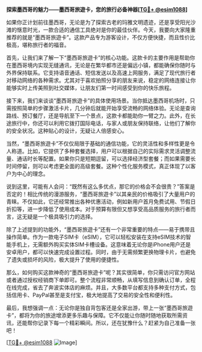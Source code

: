 **探索墨西哥的魅力——墨西哥旅遊卡，您的旅行必备神器[[TG💪+ @esim1088](https://t.me/s/esim1088)]**

如果你正计划前往墨西哥，无论是为了探索古老的玛雅文明遗迹，还是享受阳光沙滩的惬意时光，一款合适的通信工具绝对是你的最佳伙伴。今天，我要向大家隆重推荐的就是“墨西哥旅遊卡”。这款产品专为游客设计，不仅方便快捷，而且性价比极高，堪称旅行者的福音。

首先，让我们来了解一下“墨西哥旅遊卡”的核心功能。这款卡的主要作用是帮助你在墨西哥境内实现无缝通讯，无论是在繁华都市还是偏远小镇，都能确保你随时与外界保持联系。它支持语音通话、短信发送以及高速上网服务，满足了现代旅行者对移动网络的各种需求。尤其对于喜欢拍照分享的朋友来说，稳定的网络连接让你能够实时上传美照到社交媒体，让朋友们第一时间感受到你的快乐旅程。

接下来，我们来谈谈“墨西哥旅遊卡”的具体使用场景。当你抵达墨西哥机场时，只需按照简单的步骤激活卡片，几分钟后就能开始享受流畅的网络体验。无论是查询路线、预订餐厅，还是导航至下一个景点，这款卡都能助你一臂之力。此外，在长途旅行中，你还可以利用它拨打国际电话，与家人或朋友保持联络，让他们了解你的安全状况。这种贴心的设计，无疑让人倍感安心。

当然，“墨西哥旅遊卡”不仅仅局限于基础的通信功能，它的灵活性和多样性更是令人称道。比如，它提供了多种套餐选择，用户可以根据自己的实际需求灵活调整流量、通话时长等配置。如果你只是短期逗留，可以选择经济型套餐；而如果需要长时间停留，则可以考虑更全面的高级套餐。这种个性化服务模式，真正体现了以客户为中心的理念。

说到这里，可能有人会问：“既然有这么多优点，那它的价格会不会很贵？”答案是否定的！相比传统的漫游服务，“墨西哥旅遊卡”以其亲民的价格吸引了大量用户的青睐。不仅如此，它还经常推出各种优惠活动，例如新用户首月免费试用、节假日折扣等，进一步降低了使用成本。对于预算有限但又想享受高品质服务的旅行者而言，这无疑是一个极具吸引力的选择。

除了上述提到的功能外，“墨西哥旅遊卡”还有一个非常重要的特点——易于携带且操作简单。作为一款电子SIM卡（eSIM），它可以轻松安装在支持eSIM技术的智能手机上，无需额外购买实体SIM卡槽设备。这意味着无论你是iPhone用户还是安卓用户，都可以快速完成设置过程。同时，由于无需频繁更换物理卡片，也避免了遗失或损坏的风险，极大提升了使用的便捷性。

那么，如何购买这款神奇的“墨西哥旅遊卡”呢？其实很简单，你只需访问官方网站或者通过授权经销商下单即可。整个流程非常顺畅，从填写信息到确认订单，全程在线完成，省去了奔波实体店的麻烦。并且，大多数平台都支持多种支付方式，包括信用卡、PayPal甚至是支付宝，极大地提高了交易的安全性和便利性。

最后，我想强调一点：无论你是独自背包客还是全家出游，带上一张“墨西哥旅遊卡”，都将为你的旅途增添更多乐趣与保障。它不仅能让你随时随地获取所需资讯，还能帮你记录下每一个精彩瞬间。所以，还在犹豫什么？赶紧为自己准备一张吧！

[[TG💪+ @esim1088](https://t.me/s/esim1088) ![Image](https://i.postimg.cc/4NQfJmqS/Snipaste-2025-05-13-00-14-12.png)]